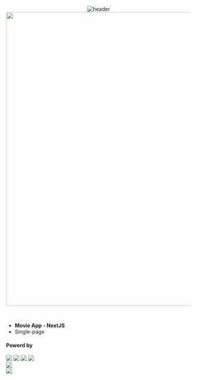 <div align="center">

  ![header](https://capsule-render.vercel.app/api?type=waving&color=4078c0&height=180&section=header&text=Movie-App-Nextjs&fontSize=45&animation=fadeIn&fontAlignY=38&desc=yonghun16&descAlignY=55&descAlign=85)
  <a href="https://movieapp-nextjs-p9t9.vercel.app/"><img src="https://github.com/yonghun16/movieapp-nextjs/blob/main/preview.gif?raw=true" width=800px /></a>
	
</div>

</br>

- **Movie App - NextJS**
- Single-page


#### Powerd by
<div>
  <!-- HTML --><a href="https://html.spec.whatwg.org/"><img src="https://img.shields.io/badge/HTML5-E34F26?style=flat&logo=HTML5&logoColor=white" /></a>
  <!-- CSS --><a href="https://www.w3.org/Style/CSS/"><img src="https://img.shields.io/badge/CSS3-1572B6?style=flat&logo=CSS3&logoColor=white" /></a>
  <!-- TypeScript --><a href="https://www.typescriptlang.org"><img src="https://img.shields.io/badge/TypeScript-3178C6?style=flat&logo=TypeScript&logoColor=white" /></a>
  <!-- Next.js --><a href="https://nextjs.org"><img src="https://img.shields.io/badge/Next.js-000000?style=flat&logo=Next.js&logoColor=white" /></a>
  <br />
  <!-- Vercel --><a href="https://vercel.com/"><img src="https://img.shields.io/badge/Vercel-000000?style=flat&logo=Vercel&logoColor=white" /></a>
  <br />
  <!-- Vim --><a href="https://www.vim.org"><img src="https://img.shields.io/badge/Vim-019733?style=flat&logo=vim&logoColor=white" /></a>
</div>
